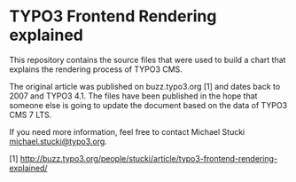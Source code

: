 TYPO3 Frontend Rendering explained
==================================

This repository contains the source files that were used to build a chart that explains the rendering process of TYPO3 CMS.

The original article was published on buzz.typo3.org [1] and dates back to 2007 and TYPO3 4.1.
The files have been published in the hope that someone else is going to update the document based on the data of TYPO3 CMS 7 LTS.

If you need more information, feel free to contact Michael Stucki <michael.stucki@typo3.org>.

[1] http://buzz.typo3.org/people/stucki/article/typo3-frontend-rendering-explained/
